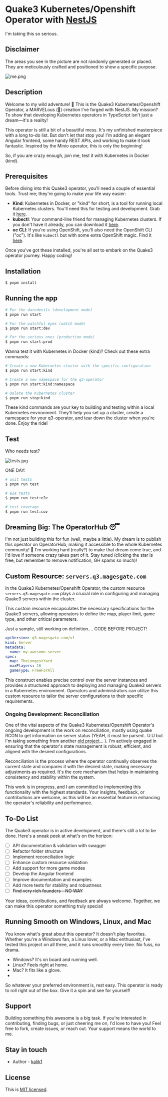 
# Quake3 Kubernetes/Openshift Operator with [NestJS](https://nestjs.com/)

I'm taking this so serious.
## Disclaimer
The areas you see in the picture are not randomly generated or placed. They are meticulously crafted and positioned to show a specific purpose.

![me.png](docs%2Fme.png)
## Description
Welcome to my wild adventure! 🚀 This is the Quake3 Kubernetes/Openshift Operator, a MARVELous (🤣) creation I've forged with NestJS. My mission? To show that developing Kubernetes operators in TypeScript isn't just a dream—it's a reality!

This operator is still a bit of a beautiful mess. It's my unfinished masterpiece with a long to-do list. But don't let that stop you! I'm adding an elegant Angular frontend, some handy REST APIs, and working to make it look fantastic. Inspired by the Minio operator, this is only the beginning!

So, if you are crazy enough, join me, test it with Kubernetes in Docker (kind).

## Prerequisites

Before diving into this Quake3 operator, you'll need a couple of essential tools. Trust me; they're going to make your life way easier:

- **Kind**: Kubernetes in Docker, or "kind" for short, is a tool for running local Kubernetes clusters. You'll need this for testing and development. Grab it [here](https://kind.sigs.k8s.io/).
- **kubectl**: Your command-line friend for managing Kubernetes clusters. If you don't have it already, you can download it [here](https://kubernetes.io/docs/tasks/tools/install-kubectl/).
- **oc CLI**: If you're using OpenShift, you'll also need the OpenShift CLI ("oc"). It's like `kubectl` but with some extra OpenShift magic. Find it [here](https://docs.openshift.com/container-platform/latest/cli_reference/openshift_cli/getting-started-cli.html).

Once you've got these installed, you're all set to embark on the Quake3 operator journey. Happy coding!

## Installation

```bash
$ pnpm install
```

## Running the app

```bash
# For the daredevils (development mode)
$ pnpm run start

# For the watchful eyes (watch mode)
$ pnpm run start:dev

# For the serious ones (production mode)
$ pnpm run start:prod
```
Wanna test it with Kubernetes in Docker (kind)? Check out these extra commands:

```bash
# Create a new Kubernetes cluster with the specific configuration
$ pnpm run start:kind

# Create a new namespace for the q3-operator
$ pnpm run start:kind:namespace
```

```bash
# Delete the Kubernetes cluster
$ pnpm run stop:kind

```
These kind commands are your key to building and testing within a local Kubernetes environment. They'll help you set up a cluster, create a namespace for your q3-operator, and tear down the cluster when you're done. Enjoy the ride!

## Test

Who needs test? 

![tests.jpg](docs%2Ftests.jpg)

ONE DAY: 

```bash
# unit tests
$ pnpm run test

# e2e tests
$ pnpm run test:e2e

# test coverage
$ pnpm run test:cov
```
## Dreaming Big: The OperatorHub 😴

I'm not just building this for fun (well, maybe a little). My dream is to publish this operator on OperatorHub, making it accessible to the whole Kubernetes community! 🎉 I'm working hard (really?) to make that dream come true, and I'd love if someone crazy takes part of it. Stay tuned (clicking the star is free, but remember to remove notification, GH spams so much)!

## Custom Resource: `servers.q3.magesgate.com`
In the Quake3 Kubernetes/Openshift Operator, the custom resource `servers.q3.magesgate.com` plays a crucial role in configuring and managing Quake3 servers within the cluster.

This custom resource encapsulates the necessary specifications for the Quake3 servers, allowing operators to define the map, player limit, game type, and other critical parameters.

Just a sample, still working on definition.... CODE BEFORE PROJECT!

```yaml
apiVersion: q3.magesgate.com/v1
kind: Server
metadata:
  name: my-awesome-server
spec:
  map: TheLongestYard
  maxPlayers: 16
  gameType: FreeForAll
```
This construct enables precise control over the server instances and provides a structured approach to deploying and managing Quake3 servers in a Kubernetes environment. Operators and administrators can utilize this custom resource to tailor the server configurations to their specific requirements.
### Ongoing Development: Reconciliation
One of the vital aspects of the Quake3 Kubernetes/Openshift Operator's ongoing development is the work on reconciliation, mostly using quake RCON to get information on server status (YEAH, it must be parsed.. U.U but I'm taking something from another [old project](https://github.com/kalik1/q3-server-docker-webUI)... ). I'm actively engaged in ensuring that the operator's state management is robust, efficient, and aligned with the desired configurations.

Reconciliation is the process where the operator continually observes the current state and compares it with the desired state, making necessary adjustments as required. It's the core mechanism that helps in maintaining consistency and stability within the system.

This work is in progress, and I am committed to implementing this functionality with the highest standards. Your insights, feedback, or contributions are welcome, as this will be an essential feature in enhancing the operator's reliability and performance.

## To-Do List

The Quake3 operator is in active development, and there's still a lot to be done. Here's a sneak peek at what's on the horizon:
- [ ] API documentation & validation with swagger
- [ ] Refactor folder structure
- [ ] Implement reconciliation logic
- [ ] Enhance custom resource validation
- [ ] Add support for more game modes
- [ ] Develop the Angular frontend
- [ ] Improve documentation and examples
- [ ] Add more tests for stability and robustness
- [ ] ~~Find very rich founders - NO WAY~~

Your ideas, contributions, and feedback are always welcome. Together, we can make this operator something truly special!


## Running Smooth on Windows, Linux, and Mac
You know what's great about this operator? It doesn't play favorites. Whether you're a Windows fan, a Linux lover, or a Mac enthusiast, I've tested this project on all three, and it runs smoothly every time. No fuss, no drama.

* Windows? It's on board and running well.
* Linux? Feels right at home.
* Mac? It fits like a glove.
* 
So whatever your preferred environment is, rest easy. This operator is ready to roll right out of the box. Give it a spin and see for yourself!

## Support

Building something this awesome is a big task. If you're interested in contributing, finding bugs, or just cheering me on, I'd love to have you! Feel free to fork, create issues, or reach out. Your support means the world to me.
## Stay in touch

- Author - [kalik1](https://github.com/kalik1)

## License

This is [MIT licensed](LICENSE).
